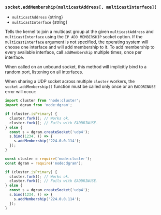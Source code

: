 ### `socket.addMembership(multicastAddress[, multicastInterface])`

<!-- YAML
added: v0.6.9
-->

* `multicastAddress` {string}
* `multicastInterface` {string}

Tells the kernel to join a multicast group at the given `multicastAddress` and
`multicastInterface` using the `IP_ADD_MEMBERSHIP` socket option. If the
`multicastInterface` argument is not specified, the operating system will choose
one interface and will add membership to it. To add membership to every
available interface, call `addMembership` multiple times, once per interface.

When called on an unbound socket, this method will implicitly bind to a random
port, listening on all interfaces.

When sharing a UDP socket across multiple `cluster` workers, the
`socket.addMembership()` function must be called only once or an
`EADDRINUSE` error will occur:

```mjs
import cluster from 'node:cluster';
import dgram from 'node:dgram';

if (cluster.isPrimary) {
  cluster.fork(); // Works ok.
  cluster.fork(); // Fails with EADDRINUSE.
} else {
  const s = dgram.createSocket('udp4');
  s.bind(1234, () => {
    s.addMembership('224.0.0.114');
  });
}
```

```cjs
const cluster = require('node:cluster');
const dgram = require('node:dgram');

if (cluster.isPrimary) {
  cluster.fork(); // Works ok.
  cluster.fork(); // Fails with EADDRINUSE.
} else {
  const s = dgram.createSocket('udp4');
  s.bind(1234, () => {
    s.addMembership('224.0.0.114');
  });
}
```
